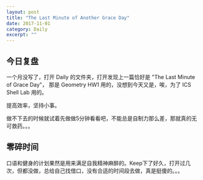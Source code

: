 ```yaml
---
layout: post
title: "The Last Minute of Another Grace Day" 
date: 2017-11-01
category: Daily 
excerpt: ""
---
```


 
## 今日复盘

一个月没写了，打开 Daily 的文件夹，打开发现上一篇恰好是 "The Last Minute of Grace Day"， 那是 Geometry HW1 用的，没想到今天又是，唉，为了 ICS Shell Lab 用的。 

提高效率，坚持小事。

做不下去的时候就试着先做做5分钟看看吧，不能总是自制力那么差，那就真的无可救药。。。

## 零碎时间

口语和健身的计划果然是用来满足自我精神麻醉的。Keep下了好久，打开过几次，但都没做，总给自己找借口，没有合适的时间段去做，真是挺傻的。。。